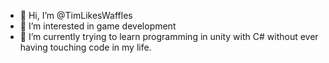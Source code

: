 - 👋 Hi, I’m @TimLikesWaffles
- 👀 I’m interested in game development
- 🌱 I’m currently trying to learn programming in unity with C# without ever having touching code in my life.
